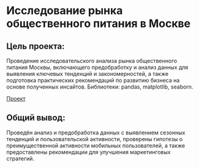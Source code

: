 # Исследование рынка общественного питания в Москве

## Цель проекта: 
Проведение исследовательского анализа рынка общественного питания Москвы, включающего предобработку и анализ данных для выявления ключевых тенденций и закономерностей, а также подготовка практических рекомендаций по развитию бизнеса на основе полученных инсайтов. Библиотеки: pandas, matplotlib, seaborn. 

[Проект](https://github.com/ValeriyKomarov/Practicum_projects/blob/main/Исследование%20рынка%20общественного%20питания%20в%20Москве/Исследование%20рынка%20общественного%20питания%20в%20Москве.ipynb)

## Общий вывод: 

Проведён анализ и предобработка данных с выявлением сезонных тенденций и пользовательской активности, проверены гипотезы о преимущественной активности мобильных пользователей, а также предоставлены рекомендации для улучшения маркетинговых стратегий.
